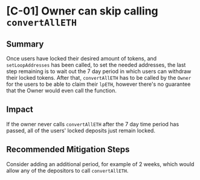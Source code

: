# [C-01] Owner can skip calling `convertAllETH`

## Summary

Once users have locked their desired amount of tokens, and `setLoopAddresses` has been called, to set the needed addresses, the last step remaining is to wait out the 7 day period in which users can withdraw their locked tokens. After that, `convertAllETH` has to be called by the `Owner` for the users to be able to claim their `lpETH`, however there's no guarantee that the Owner would even call the function.

## Impact

If the owner never calls `convertAllETH` after the 7 day time period has passed, all of the users' locked deposits just remain locked.

## Recommended Mitigation Steps

Consider adding an additional period, for example of 2 weeks, which would allow any of the depositors to call `convertAllETH`.